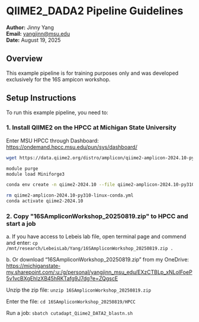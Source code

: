 # QIIME2_DADA2 Pipeline Guidelines
**Author:** Jinny Yang   
**Email:** [yangjinn@msu.edu](mailto:yangjinn@msu.edu)  
**Date:** August 19, 2025

## Overview
This example pipeline is for training purposes only and was developed exclusively for the 16S ampicon workshop.

## Setup Instructions
To run this example pipeline, you need to:

### 1. Install QIIME2 on the HPCC at Michigan State University
Enter MSU HPCC through Dashboard: https://ondemand.hpcc.msu.edu/pun/sys/dashboard/

```bash
wget https://data.qiime2.org/distro/amplicon/qiime2-amplicon-2024.10-py310-linux-conda.yml

module purge
module load Miniforge3

conda env create -n qiime2-2024.10 --file qiime2-amplicon-2024.10-py310-linux-conda.yml

rm qiime2-amplicon-2024.10-py310-linux-conda.yml
conda activate qiime2-2024.10
```

### 2. Copy "16SAmpliconWorkshop_20250819.zip" to HPCC and start a job
a. If you have access to Lebeis lab file, open terminal page and commend and enter: 
``` cp /mnt/research/LebeisLab/Yang/16SAmpliconWorkshop_20250819.zip .	```

b. Or download “16SAmpliconWorkshop_20250819.zip” from my OneDrive: https://michiganstate-my.sharepoint.com/:u:/g/personal/yangjinn_msu_edu/EXzCTBLp_xNLolFoeP5v1vcBXgEhIzXB45hRKTafg9J7dg?e=ZQgscE

Unzip the zip file: ``` unzip 16SAmpliconWorkshop_20250819.zip ```

Enter the file: ``` cd 16SAmpliconWorkshop_20250819/HPCC ```

Run a job: ``` sbatch cutadapt_Qiime2_DATA2_blastn.sh ```

